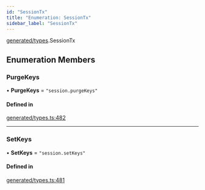 ```yaml
---
id: "SessionTx"
title: "Enumeration: SessionTx"
sidebar_label: "SessionTx"
---
```


[generated/types](../../../../modules/Generated/Types/Types.md).SessionTx

## Enumeration Members

### PurgeKeys

• **PurgeKeys** = ``"session.purgeKeys"``

#### Defined in

[generated/types.ts:482](https://github.com/PolymeshAssociation/polymesh-sdk/blob/720afb69c/src/generated/types.ts#L482)

___

### SetKeys

• **SetKeys** = ``"session.setKeys"``

#### Defined in

[generated/types.ts:481](https://github.com/PolymeshAssociation/polymesh-sdk/blob/720afb69c/src/generated/types.ts#L481)
